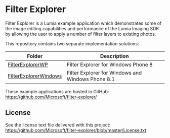 Filter Explorer
===============

Filter Explorer is a Lumia example application which demonstrates some of the image editing
capabilities and performance of the Lumia Imaging SDK by allowing the user to apply
a number of filter layers to existing photos.

This repository contains two separate implementation solutions:

| Folder | Description |
| ------ | ----------- |
| [FilterExplorerWP](https://github.com/Microsoft/filter-explorer/tree/master/FilterExplorerWP) | Filter Explorer for Windows Phone 8 |
| [FilterExplorerWindows](https://github.com/Microsoft/filter-explorer/tree/master/FilterExplorerWindows) | Filter Explorer for Windows and Windows Phone 8.1 |

These example applications are hosted in GitHub:
https://github.com/Microsoft/filter-explorer/

License
-------

See the license text file delivered with this project:
https://github.com/Microsoft/filter-explorer/blob/master/License.txt
